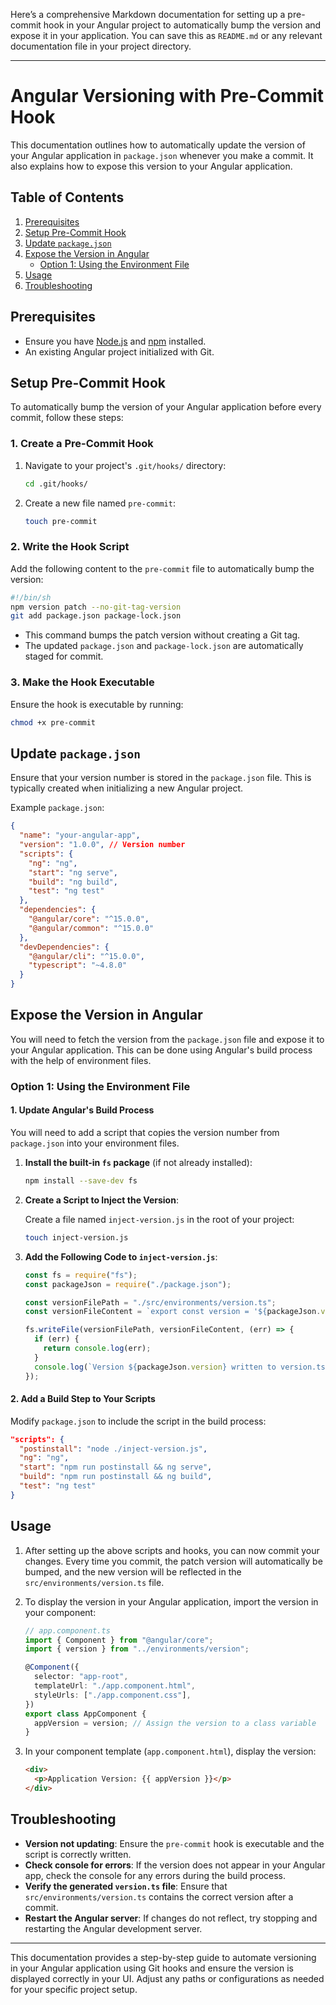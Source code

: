 Here’s a comprehensive Markdown documentation for setting up a pre-commit hook in your Angular project to automatically bump the version and expose it in your application. You can save this as `README.md` or any relevant documentation file in your project directory.

---

# Angular Versioning with Pre-Commit Hook

This documentation outlines how to automatically update the version of your Angular application in `package.json` whenever you make a commit. It also explains how to expose this version to your Angular application.

## Table of Contents

1. [Prerequisites](#prerequisites)
2. [Setup Pre-Commit Hook](#setup-pre-commit-hook)
3. [Update `package.json`](#update-packagejson)
4. [Expose the Version in Angular](#expose-the-version-in-angular)
   - [Option 1: Using the Environment File](#option-1-using-the-environment-file)
5. [Usage](#usage)
6. [Troubleshooting](#troubleshooting)

## Prerequisites

- Ensure you have [Node.js](https://nodejs.org/en/) and [npm](https://www.npmjs.com/) installed.
- An existing Angular project initialized with Git.

## Setup Pre-Commit Hook

To automatically bump the version of your Angular application before every commit, follow these steps:

### 1. Create a Pre-Commit Hook

1. Navigate to your project's `.git/hooks/` directory:

   ```bash
   cd .git/hooks/
   ```

2. Create a new file named `pre-commit`:

   ```bash
   touch pre-commit
   ```

### 2. Write the Hook Script

Add the following content to the `pre-commit` file to automatically bump the version:

```bash
#!/bin/sh
npm version patch --no-git-tag-version
git add package.json package-lock.json
```

- This command bumps the patch version without creating a Git tag.
- The updated `package.json` and `package-lock.json` are automatically staged for commit.

### 3. Make the Hook Executable

Ensure the hook is executable by running:

```bash
chmod +x pre-commit
```

## Update `package.json`

Ensure that your version number is stored in the `package.json` file. This is typically created when initializing a new Angular project.

Example `package.json`:

```json
{
  "name": "your-angular-app",
  "version": "1.0.0", // Version number
  "scripts": {
    "ng": "ng",
    "start": "ng serve",
    "build": "ng build",
    "test": "ng test"
  },
  "dependencies": {
    "@angular/core": "^15.0.0",
    "@angular/common": "^15.0.0"
  },
  "devDependencies": {
    "@angular/cli": "^15.0.0",
    "typescript": "~4.8.0"
  }
}
```

## Expose the Version in Angular

You will need to fetch the version from the `package.json` file and expose it to your Angular application. This can be done using Angular's build process with the help of environment files.

### Option 1: Using the Environment File

#### 1. Update Angular's Build Process

You will need to add a script that copies the version number from `package.json` into your environment files.

1. **Install the built-in `fs` package** (if not already installed):

   ```bash
   npm install --save-dev fs
   ```

2. **Create a Script to Inject the Version**:

   Create a file named `inject-version.js` in the root of your project:

   ```bash
   touch inject-version.js
   ```

3. **Add the Following Code to `inject-version.js`**:

   ```javascript
   const fs = require("fs");
   const packageJson = require("./package.json");

   const versionFilePath = "./src/environments/version.ts";
   const versionFileContent = `export const version = '${packageJson.version}';\n`;

   fs.writeFile(versionFilePath, versionFileContent, (err) => {
     if (err) {
       return console.log(err);
     }
     console.log(`Version ${packageJson.version} written to version.ts`);
   });
   ```

#### 2. Add a Build Step to Your Scripts

Modify `package.json` to include the script in the build process:

```json
"scripts": {
  "postinstall": "node ./inject-version.js",
  "ng": "ng",
  "start": "npm run postinstall && ng serve",
  "build": "npm run postinstall && ng build",
  "test": "ng test"
}
```

## Usage

1. After setting up the above scripts and hooks, you can now commit your changes. Every time you commit, the patch version will automatically be bumped, and the new version will be reflected in the `src/environments/version.ts` file.

2. To display the version in your Angular application, import the version in your component:

   ```typescript
   // app.component.ts
   import { Component } from "@angular/core";
   import { version } from "../environments/version";

   @Component({
     selector: "app-root",
     templateUrl: "./app.component.html",
     styleUrls: ["./app.component.css"],
   })
   export class AppComponent {
     appVersion = version; // Assign the version to a class variable
   }
   ```

3. In your component template (`app.component.html`), display the version:

   ```html
   <div>
     <p>Application Version: {{ appVersion }}</p>
   </div>
   ```

## Troubleshooting

- **Version not updating**: Ensure the `pre-commit` hook is executable and the script is correctly written.
- **Check console for errors**: If the version does not appear in your Angular app, check the console for any errors during the build process.
- **Verify the generated `version.ts` file**: Ensure that `src/environments/version.ts` contains the correct version after a commit.
- **Restart the Angular server**: If changes do not reflect, try stopping and restarting the Angular development server.

---

This documentation provides a step-by-step guide to automate versioning in your Angular application using Git hooks and ensure the version is displayed correctly in your UI. Adjust any paths or configurations as needed for your specific project setup.

